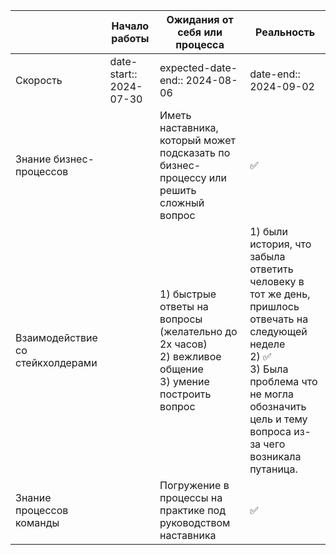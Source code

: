 
|                                  | Начало работы           | Ожидания от себя или процесса                                                                              | Реальность                                                                                                                                                                                                |
| -------------------------------- | ----------------------- | ---------------------------------------------------------------------------------------------------------- | --------------------------------------------------------------------------------------------------------------------------------------------------------------------------------------------------------- |
| Скорость                         | date-start:: 2024-07-30 | expected-date-end:: 2024-08-06                                                                             | date-end:: 2024-09-02                                                                                                                                                                                     |
| Знание бизнес-процессов          |                         | Иметь наставника, который может подсказать по бизнес-процессу или решить сложный вопрос                    | ✅                                                                                                                                                                                                         |
| Взаимодействие со стейкхолдерами |                         | 1) быстрые ответы на вопросы (желательно до 2х часов)<br>2) вежливое общение<br>3) умение построить вопрос | 1) были история, что забыла ответить человеку в тот же день, пришлось отвечать на следующей неделе<br>2) ✅<br>3) Была проблема что не могла обозначить цель и тему вопроса из-за чего возникала путаница. |
| Знание процессов команды         |                         | Погружение в процессы на практике под руководством наставника                                              | ✅                                                                                                                                                                                                         |
